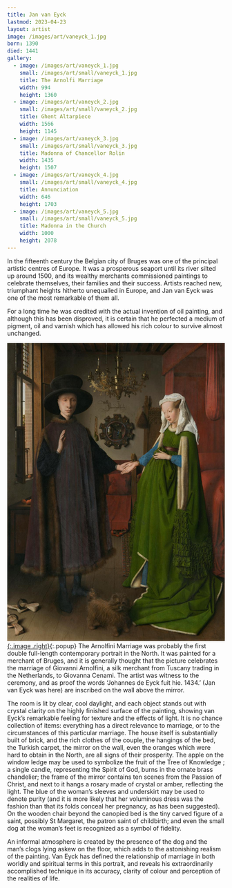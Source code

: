 ```yaml
---
title: Jan van Eyck
lastmod: 2023-04-23
layout: artist
image: /images/art/vaneyck_1.jpg
born: 1390
died: 1441
gallery:
  - image: /images/art/vaneyck_1.jpg
    small: /images/art/small/vaneyck_1.jpg
    title: The Arnolfi Marriage
    width: 994
    height: 1360
  - image: /images/art/vaneyck_2.jpg
    small: /images/art/small/vaneyck_2.jpg
    title: Ghent Altarpiece
    width: 1566
    height: 1145
  - image: /images/art/vaneyck_3.jpg
    small: /images/art/small/vaneyck_3.jpg
    title: Madonna of Chancellor Rolin
    width: 1435
    height: 1507
  - image: /images/art/vaneyck_4.jpg
    small: /images/art/small/vaneyck_4.jpg
    title: Annunciation
    width: 646
    height: 1703
  - image: /images/art/vaneyck_5.jpg
    small: /images/art/small/vaneyck_5.jpg
    title: Madonna in the Church
    width: 1000
    height: 2078
---
```


In the fifteenth century the Belgian city of Bruges was one of the principal
artistic centres of Europe. It was a prosperous seaport until its river silted
up around 1500, and its wealthy merchants commissioned paintings to celebrate
themselves, their families and their success. Artists reached new, triumphant
heights hitherto unequalled in Europe, and Jan van Eyck was one of the most
remarkable of them all.

For a long time he was credited with the actual invention of oil painting, and
although this has been disproved, it is certain that he perfected a medium of
pigment, oil and varnish which has allowed his rich colour to survive almost
unchanged.

[![The Arnolfi Marriage](/images/art/vaneyck_1.jpg){:.image .right}](/images/art/vaneyck_1.jpg){:.popup}
The Arnolfini Marriage was probably the first double full-length contemporary
portrait in the North. It was painted for a merchant of Bruges, and it is
generally thought that the picture celebrates the marriage of Giovanni
Arnolfini, a silk merchant from Tuscany trading in the Netherlands, to Giovanna
Cenami. The artist was witness to the ceremony, and as proof the words
‘Johannes de Eyck fuit hie. 1434.’ (Jan van Eyck was here) are inscribed on the
wall above the mirror.

The room is lit by clear, cool daylight, and each object stands out with
crystal clarity on the highly finished surface of the painting, showing van
Eyck’s remarkable feeling for texture and the effects of light. It is no chance
collection of items: everything has a direct relevance to marriage, or to the
circumstances of this particular marriage. The house itself is substantially
built of brick, and the rich clothes of the couple, the hangings of the bed,
the Turkish carpet, the mirror on the wall, even the oranges which were hard to
obtain in the North, are all signs of their prosperity. The apple on the window
ledge may be used to symbolize the fruit of the Tree of Knowledge ; a single
candle, representing the Spirit of God, burns in the ornate brass chandelier;
the frame of the mirror contains ten scenes from the Passion of Christ, and
next to it hangs a rosary made of crystal or amber, reflecting the light. The
blue of the woman’s sleeves and underskirt may be used to denote purity (and it
is more likely that her voluminous dress was the fashion than that its folds
conceal her pregnancy, as has been suggested). On the wooden chair beyond the
canopied bed is the tiny carved figure of a saint, possibly St Margaret, the
patron saint of childbirth; and even the small dog at the woman’s feet is
recognized as a symbol of fidelity.

An informal atmosphere is created by the presence of the dog and the man’s
clogs lying askew on the floor, which adds to the astonishing realism of the
painting.  Van Eyck has defined the relationship of marriage in both worldly
and spiritual terms in this portrait, and reveals his extraordinarily
accomplished technique in its accuracy, clarity of colour and perception of the
realities of life.
